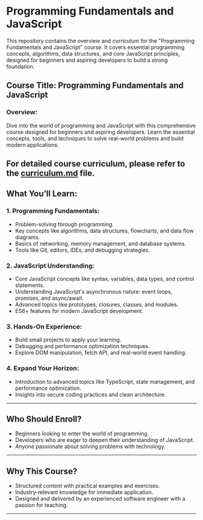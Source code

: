 # Programming Fundamentals and JavaScript

This repository contains the overview and curriculum for the "Programming Fundamentals and JavaScript" course. It covers essential programming concepts, algorithms, data structures, and core JavaScript principles, designed for beginners and aspiring developers to build a strong foundation.

## Course Title: Programming Fundamentals and JavaScript

### Overview:
Dive into the world of programming and JavaScript with this comprehensive course designed for beginners and aspiring developers. Learn the essential concepts, tools, and techniques to solve real-world problems and build modern applications.

For detailed course curriculum, please refer to the [curriculum.md](./curriculum.md) file.
---

## What You’ll Learn:

### 1. Programming Fundamentals:
- Problem-solving through programming.
- Key concepts like algorithms, data structures, flowcharts, and data flow diagrams.
- Basics of networking, memory management, and database systems.
- Tools like Git, editors, IDEs, and debugging strategies.

### 2. JavaScript Understanding:
- Core JavaScript concepts like syntax, variables, data types, and control statements.
- Understanding JavaScript's asynchronous nature: event loops, promises, and async/await.
- Advanced topics like prototypes, closures, classes, and modules.
- ES6+ features for modern JavaScript development.

### 3. Hands-On Experience:
- Build small projects to apply your learning.
- Debugging and performance optimization techniques.
- Explore DOM manipulation, fetch API, and real-world event handling.

### 4. Expand Your Horizon:
- Introduction to advanced topics like TypeScript, state management, and performance optimization.
- Insights into secure coding practices and clean architecture.

---

## Who Should Enroll?
- Beginners looking to enter the world of programming.
- Developers who are eager to deepen their understanding of JavaScript.
- Anyone passionate about solving problems with technology.

---

## Why This Course?
- Structured content with practical examples and exercises.
- Industry-relevant knowledge for immediate application.
- Designed and delivered by an experienced software engineer with a passion for teaching.

---

